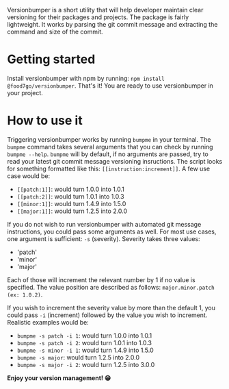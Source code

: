 Versionbumper is a short utility that will help developer maintain clear versioning for their packages and projects.
The package is fairly lightweight. It works by parsing the git commit message and extracting the command and size of the commit.

# Getting started

Install versionbumper with npm by running: `npm install @food7go/versionbumper`.
That's it! You are ready to use versionbumper in your project.

# How to use it

Triggering versionbumper works by running `bumpme` in your terminal.
The `bumpme` command takes several arguments that you can check by running `bumpme --help`.
`bumpme` will by default, if no arguments are passed, try to read your latest git commit message versioning insructions. The script looks for something formatted like this: `[[instruction:increment]]`. A few use case would be:

- `[[patch:1]]`: would turn 1.0.0 into 1.0.1
- `[[patch:2]]`: would turn 1.0.1 into 1.0.3
- `[[minor:1]]`: would turn 1.4.9 into 1.5.0
- `[[major:1]]`: would turn 1.2.5 into 2.0.0

If you do not wish to run versionbumper with automated git message instructions, you could pass some arguments as well.
For most use cases, one argument is sufficient: `-s` (severity).
Severity takes three values:

- 'patch'
- 'minor'
- 'major'

Each of those will increment the relevant number by 1 if no value is specified.
The value position are described as follows: `major.minor.patch (ex: 1.0.2)`.

If you wish to increment the severity value by more than the default 1, you could pass `-i` (increment) followed by the value you wish to increment. Realistic examples would be:

- `bumpme -s patch -i 1`: would turn 1.0.0 into 1.0.1
- `bumpme -s patch -i 2`: would turn 1.0.1 into 1.0.3
- `bumpme -s minor -i 1`: would turn 1.4.9 into 1.5.0
- `bumpme -s major`: would turn 1.2.5 into 2.0.0
- `bumpme -s major -i 2`: would turn 1.2.5 into 3.0.0

**Enjoy your version management! 😁**
